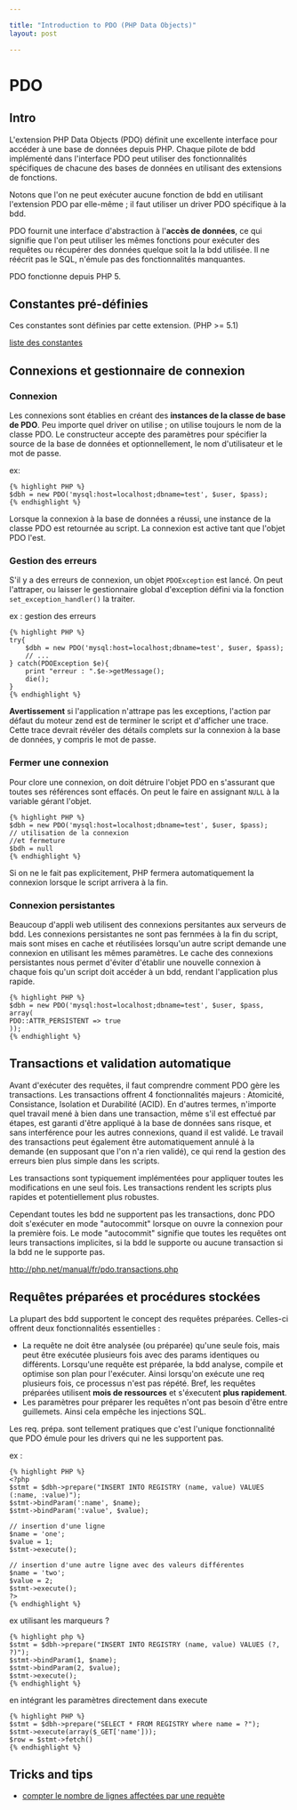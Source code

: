 ```yaml
---

title: "Introduction to PDO (PHP Data Objects)"
layout: post

---
```


# PDO

## Intro

L'extension PHP Data Objects (PDO) définit une excellente interface pour accéder à une base de données depuis PHP. Chaque pilote de bdd implémenté dans l'interface PDO peut utiliser des fonctionnalités spécifiques de chacune des bases de données en utilisant des extensions de fonctions.

Notons que l'on ne peut exécuter aucune fonction de bdd en utilisant l'extension PDO par  elle-même ; il faut utiliser un driver PDO spécifique à la bdd.

PDO fournit une interface d'abstraction à l'**accès de données**, ce qui signifie que l'on peut utiliser les mêmes fonctions pour exécuter des requêtes ou récupérer des données quelque soit la la bdd utilisée. Il ne réécrit pas le SQL, n'émule pas des fonctionnalités manquantes.

PDO fonctionne depuis PHP 5.

## Constantes pré-définies

Ces constantes sont définies par cette extension. (PHP >= 5.1)

[liste des constantes](http://php.net/manual/fr/pdo.constants.php)

## Connexions et gestionnaire de connexion

### Connexion

Les connexions sont établies en créant des **instances de la classe de base de PDO**. Peu importe quel driver on utilise ; on utilise toujours le nom de la classe PDO. Le constructeur accepte des paramètres pour spécifier la source de la base de données et optionnellement, le nom d'utilisateur et le mot de passe.

ex:

	{% highlight PHP %}
	$dbh = new PDO('mysql:host=localhost;dbname=test', $user, $pass);
	{% endhighlight %}

Lorsque la connexion à la base de données a réussi, une instance de la classe PDO est retournée au script. La connexion est active tant que l'objet PDO l'est.

### Gestion des erreurs

S'il y a des erreurs de connexion, un objet `PDOException` est lancé. On peut l'attraper, ou laisser le gestionnaire global d'exception défini via la fonction `set_exception_handler()` la traiter.

ex : gestion des erreurs

	{% highlight PHP %}
	try{
		$dbh = new PDO('mysql:host=localhost;dbname=test', $user, $pass);
		// ...
	} catch(PDOException $e){
		print "erreur : ".$e->getMessage();
		die();
	}
	{% endhighlight %}


**Avertissement** si l'application n'attrape pas les exceptions, l'action par défaut du moteur zend est de terminer le script et d'afficher une trace. Cette trace devrait révéler des détails complets sur la connexion à la base de données, y compris le mot de passe.

### Fermer une connexion

Pour clore une connexion, on doit détruire l'objet PDO en s'assurant que toutes ses références sont effacés. On peut le faire en assignant `NULL` à la variable gérant l'objet.

	{% highlight PHP %}
	$dbh = new PDO('mysql:host=localhost;dbname=test', $user, $pass);
	// utilisation de la connexion
	//et fermeture
	$bdh = null
	{% endhighlight %}


Si on ne le fait pas explicitement, PHP fermera automatiquement la connexion lorsque le script arrivera à la fin.

### Connexion persistantes

Beaucoup d'appli web utilisent des connexions persitantes aux serveurs de bdd. Les connexions persistantes ne sont pas fernmées à la fin du script, mais sont mises en cache et réutilisées lorsqu'un autre script demande une connexion en utilisant les mêmes paramètres. Le cache des connexions persistantes nous permet d'éviter d'établir une nouvelle connexion à chaque fois qu'un script doit accéder à un bdd, rendant l'application plus rapide.

	{% highlight PHP %}
	$dbh = new PDO('mysql:host=localhost;dbname=test', $user, $pass, array(
	PDO::ATTR_PERSISTENT => true
	));
	{% endhighlight %}


## Transactions et validation automatique

Avant d'exécuter des requêtes, il faut comprendre comment PDO gère les transactions. Les transactions offrent 4 fonctionnalités majeurs : Atomicité, Consistance, Isolation et Durabilité (ACID). En d'autres termes, n'importe quel travail mené à bien dans une transaction, même s'il est effectué par étapes, est garanti d'être appliqué à la base de données sans risque, et sans interférence pour les autres connexions, quand il est validé. Le travail des transactions peut également être automatiquement annulé à la demande (en supposant que l'on n'a rien validé), ce qui rend la gestion des erreurs bien plus simple dans les scripts.

Les transactions sont typiquement implémentées pour appliquer toutes les modifications en une seul fois. Les transactions rendent les scripts plus rapides et potentiellement plus robustes.

Cependant toutes les bdd ne supportent pas les transactions, donc PDO doit s'exécuter en mode "autocommit" lorsque on ouvre la connexion pour la première fois. Le mode "autocommit" signifie que toutes les requêtes ont leurs transactions implicites, si la bdd le supporte ou aucune transaction si la bdd ne le supporte pas.

<http://php.net/manual/fr/pdo.transactions.php>

## Requêtes préparées et procédures stockées

La plupart des bdd supportent le concept des requêtes préparées. Celles-ci offrent deux fonctionnalités essentielles :

* La requête ne doit être analysée (ou préparée) qu'une seule fois, mais peut être exécutée plusieurs fois avec des params identiques ou différents. Lorsqu'une requête est préparée, la bdd analyse, compile et optimise son plan pour l'exécuter. Ainsi lorsqu'on exécute une req plusieurs fois, ce processus n'est pas répété. Bref, les requêtes préparées utilisent **mois de ressources** et s'éxecutent **plus rapidement**.
* Les paramètres pour préparer les requêtes n'ont pas besoin d'être entre guillemets. Ainsi cela empêche les injections SQL.

Les req. prépa. sont tellement pratiques que c'est l'unique fonctionnalité que PDO émule pour les drivers qui ne les supportent pas.

ex :

	{% highlight PHP %}
	<?php
	$stmt = $dbh->prepare("INSERT INTO REGISTRY (name, value) VALUES (:name, :value)");
	$stmt->bindParam(':name', $name);
	$stmt->bindParam(':value', $value);

	// insertion d'une ligne
	$name = 'one';
	$value = 1;
	$stmt->execute();

	// insertion d'une autre ligne avec des valeurs différentes
	$name = 'two';
	$value = 2;
	$stmt->execute();
	?>
	{% endhighlight %}

ex utilisant les marqueurs ?

	{% highlight php %}
	$stmt = $dbh->prepare("INSERT INTO REGISTRY (name, value) VALUES (?, ?)");
	$stmt->bindParam(1, $name);
	$stmt->bindParam(2, $value);
	$stmt->execute();
	{% endhighlight %}

en intégrant les paramètres directement dans execute

	{% highlight PHP %}
	$stmt = $dbh->prepare("SELECT * FROM REGISTRY where name = ?");
	$stmt->execute(array($_GET['name']));
	$row = $stmt->fetch()
	{% endhighlight %}

## Tricks and tips

* [compter le nombre de lignes affectées par une requète](http://stackoverflow.com/a/10522575/6417344)






















